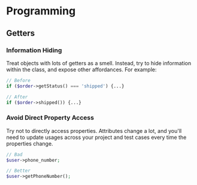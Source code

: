 # Programming

## Getters

### Information Hiding

Treat objects with lots of getters as a smell. Instead, try to hide information within the class, and expose other affordances. For example:

```php
// Before
if ($order->getStatus() === 'shipped') {...}

// After
if ($order->shipped()) {...}
```

### Avoid Direct Property Access

Try not to directly access properties. Attributes change a lot, and you'll need to update usages across your project and test cases every time the properties change.

```php
// Bad
$user->phone_number;

// Better
$user->getPhoneNumber();
```
